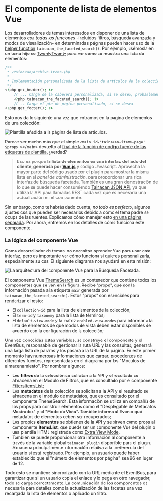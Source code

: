 # El componente de lista de elementos Vue

Los desarrolladores de temas interesados en disponer de una lista de elementos *con todas las funciones* -incluidos filtros, búsqueda avanzada y modos de visualización- en determinadas páginas pueden hacer uso de la [helper function](/es-mx/dev/custom-templates#funciones-del-ayudante-de-temas) `tainacan_the_faceted_search()`. Por ejemplo, usémosla en un tema hijo de [TwentyTwenty](https://wordpress.org/themes/twentytwenty/ ':ignore') para ver cómo se muestra una lista de elementos:

```php
/**
 * /tainacan/archive-items.php
 *
 * Implementación personalizada de la lista de artículos de la colección Tainacan
 */
<?php get_header(); ?>
    // ... Carga de la cabecera personalizada, si se desea, probablemente mostrando un banner de la colección
    <?php tainacan_the_faceted_search(); ?>
    // .. Carga el pie de página personalizado, si se desea
<?php get_footer(); ?>
```

Esto nos da lo siguiente una vez que entramos en la página de elementos de una colección:

![Plantilla añadida a la página de lista de artículos.](/_assets/the-vue-items-list-component-1.png)

Parece ser mucho más que el simple `<main id='tainacan-items-page' $props ></main>` devuelto al [final de la función de código fuente de las etiquetas de plantilla](https://github.com/tainacan/tainacan/blob/develop/src/classes/theme-helper/template-tags.php#L280 ':ignore'), ¿verdad? 

> Eso es porque **la lista de elementos es una interfaz del lado del cliente, generada por [Vue.js](https://vuejs.org/ ':ignore')** y código Javascript. Aprovecha la mayor parte del código usado por el plugin para mostrar la misma lista en el *panel de administración*, para proporcionar una rica interfaz de búsqueda facetada. También es una gran demostración de lo que se puede hacer consumiendo [Tainacan JSON API](https://tainacan.org/api-docs/ ':ignore'), ya que utiliza la API para llamadas REST cada vez que es necesaria una actualización en el componente. 

Sin embargo, como te habrás dado cuenta, *no todo es perfecto*, algunos ajustes css que pueden ser necesarios debido a cómo el tema padre se ocupa de las fuentes. Explicamos cómo manejar esto [en una página separada](/es-mx/dev/customizing-the-items-list.md). Por ahora, entremos en los detalles de cómo funciona este componente.

### La lógica del componente Vue

Como desarrollador de temas, no necesitas aprender Vue para usar esta interfaz, pero es importante ver cómo funciona si quieres personalizarla, especialmente su css. El siguiente diagrama nos ayudará en esta misión:

![La arquitectura del componente Vue para la Búsqueda Facetada.](/_assets/the-vue-items-list-component-2.png)

El componente Vue [ThemeSearch]() es un contenedor que contiene todos los componentes que se ven en la figura. Recibe "props", que son la información pasada a la etiqueta `main` generada por `tainacan_the_faceted_search()`. Estos "props" son esenciales para renderizar el resto:

* El `collection-id` para la lista de elementos de la colección;
* El `term-id` y `taxonomy` para la lista de términos;
* El `default-view-mode` y la matriz `enabled-view-modes` para informar a la lista de elementos de qué modos de vista deben estar disponibles de acuerdo con la configuración de la colección;

Una vez conocidas estas variables, se construye el componente y el EventBus, responsable de gestionar la ruta URL y las consultas, generará una larga lista de params y los pasará a la URL de la página. En este primer momento hay numerosas informaciones que cargar, procedentes de diferentes fuentes, representadas en el diagrama por los "Módulos de almacenamiento". Por nombrar algunos:

* Los **filtros** de la colección se solicitan a la API y el resultado se almacena en el Módulo de Filtros, que es consultado por el componente [FiltersItemsList]();
* Los **metadatos** de la colección se solicitan a la API y el resultado se almacena en el módulo de metadatos, que es consultado por el componente ThemeSearch. Esta información se utiliza en compañía de los props para construir elementos como el "Desplegable de Metadatos Mostrados" y el "Modo de Vista". También informa al Evento qué metadatos de elementos deben ser recuperados;
* Los propios **elementos** se obtienen de la API y se sirven como props al componente **ItemsList**, que puede ser un componente Vue del plugin o una plantilla HTML registrada como [Extra View Mode](/es-mx/dev/extra-view-modes.md).
* También se puede proporcionar otra información al componente a través de la variable global `tainacan_plugin` disponible para el plugin. Almacena principalmente información relativa a la preferencia del usuario si está registrado. Por ejemplo, un usuario puede haber establecido que el "número de elementos por página" sea 96 en lugar de 12.

Todo esto se mantiene sincronizado con la URL mediante el EventBus, para garantizar que si un usuario copia el enlace y lo pega en otro navegador, todo se carga correctamente. La comunicación de los componentes es necesaria para detalles como la actualización de las facetas una vez recargada la lista de elementos o aplicado un filtro.
